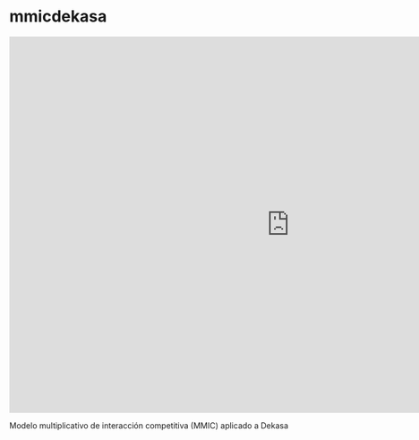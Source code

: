 # mmicdekasa

<iframe scrolling="no" src="https://www.geogebra.org/material/iframe/id/KTW2C6pC/width/1000/height/672/border/888888/sri/true/sdz/true" width="1000px" height="672px" style="border:0px;"> </iframe>

Modelo multiplicativo de interacción competitiva (MMIC) aplicado a Dekasa


